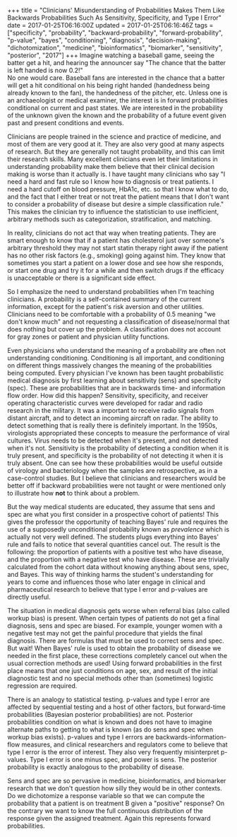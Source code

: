+++
title = "Clinicians' Misunderstanding of Probabilities Makes Them Like Backwards Probabilities Such As Sensitivity, Specificity, and Type I Error"
date = 2017-01-25T06:16:00Z
updated = 2017-01-25T06:16:46Z
tags = ["specificity", "probability", "backward-probability", "forward-probability", "p-value", "bayes", "conditioning", "diagnosis", "decision-making", "dichotomization", "medicine", "bioinformatics", "biomarker", "sensitivity", "posterior", "2017"]
+++
Imagine watching a baseball game, seeing the batter get a hit, and hearing the
announcer say "The chance that the batter is left handed is now 0.2!"  
No one would care.  Baseball fans are interested in the chance that a
batter will get a hit conditional on his being right handed (handedness
being already known to the fan), the handedness of the pitcher, etc.
 Unless one is an archaeologist or medical examiner, the interest is in
forward probabilities conditional on current and past states.  We are
interested in the probability of the unknown given the known and the
probability of a future event given past and present conditions and
events.

Clinicians are people trained in the science and practice of medicine,
and most of them are very good at it.  They are also very good at many
aspects of research.  But they are generally not taught probability, and
this can limit their research skills.  Many excellent clinicians even
let their limitations in understanding probability make them believe
that their clinical decision making is worse than it actually is.  I
have taught many clinicians who say "I need a hard and fast rule so I
know how to diagnosis or treat patients.  I need a hard cutoff on blood
pressure, HbA1c, etc. so that I know what to do, and the fact that I
either treat or not treat the patient means that I don't want to
consider a probability of disease but desire a simple classification
rule."  This makes the clinician try to influence the statistician to
use inefficient, arbitrary methods such as categorization,
stratification, and matching.

In reality, clinicians do not act that way when treating patients.  They
are smart enough to know that if a patient has cholesterol just over
someone's arbitrary threshold they may not start statin therapy right
away if the patient has no other risk factors (e.g., smoking) going
against him.  They know that sometimes you start a patient on a lower
dose and see how she responds, or start one drug and try it for a while
and then switch drugs if the efficacy is unacceptable or there is a
significant side effect.

So I emphasize the need to understand probabilities when I'm teaching
clinicians.  A probability is a self-contained summary of the current
information, except for the patient's risk aversion and other utilities.
 Clinicians need to be comfortable with a probability of 0.5 meaning "we
don't know much" and not requesting a classification of disease/normal
that does nothing but cover up the problem.  A classification does not
account for gray zones or patient and physician utility functions.

Even physicians who understand the meaning of a probability are often
not understanding conditioning.  Conditioning is all important, and
conditioning on different things massively changes the meaning of the
probabilities being computed.  Every physician I've known has been
taught probabilistic medical diagnosis by first learning about
sensitivity (sens) and specificity (spec).  These are probabilities that
are in backwards time- and information flow order.  How did this happen?
Sensitivity, specificity, and receiver operating characteristic curves
were developed for radar and radio research in the military.  It was a
important to receive radio signals from distant aircraft, and to detect
an incoming aircraft on radar.  The ability to detect something that is
really there is definitely important.  In the 1950s, virologists
appropriated these concepts to measure the performance of viral
cultures.  Virus needs to be detected when it's present, and not
detected when it's not.  Sensitivity is the probability of detecting a
condition when it is truly present, and specificity is the probability
of not detecting it when it is truly absent.  One can see how these
probabilities would be useful outside of virology and bacteriology when
the samples are retrospective, as in a case-control studies.  But I
believe that clinicians and researchers would be better off if backward
probabilities were not taught or were mentioned only to illustrate how
**not** to think about a problem.

But the way medical students are educated, they assume that sens and
spec are what you first consider in a prospective cohort of patients!
 This gives the professor the opportunity of teaching  Bayes' rule and
requires the use of a supposedly unconditional probability known as
*prevalence* which is actually not very well defined.  The students
plugs everything into Bayes' rule and fails to notice that several
quantities cancel out.  The result is the following: the proportion of
patients with a positive test who have disease, and the proportion with
a negative test who have disease.  These are trivially calculated from
the cohort data without knowing anything about sens, spec, and Bayes.
 This way of thinking harms the student's understanding for years to
come and influences those who later engage in clinical and
pharmaceutical research to believe that type I error and p-values are
directly useful.

The situation in medical diagnosis gets worse when referral bias (also
called workup bias) is present.  When certain types of patients do not
get a final diagnosis, sens and spec are biased.  For example, younger
women with a negative test may not get the painful procedure that yields
the final diagnosis.  There are formulas that must be used to correct
sens and spec.  But wait!  When Bayes' rule is used to obtain the
probability of disease we needed in the first place, these corrections
completely cancel out when the usual correction methods are used!  Using
forward probabilities in the first place means that one just conditions
on age, sex, and result of the initial diagnostic test and no special
methods other than (sometimes) logistic regression are required.

There is an analogy to statistical testing.  p-values and type I error
are affected by sequential testing and a host of other factors, but
forward-time probabilities (Bayesian posterior probabilities) are not.
 Posterior probabilities condition on what is known and does not have to
imagine alternate paths to getting to what is known (as do sens and spec
when workup bias exists).  p-values and type I errors are
backwards-information-flow measures, and clinical researchers and
regulators come to believe that type I error is the error of interest.
 They also very frequently misinterpret p-values.  Type I error is one
minus spec, and power is sens.  The posterior probability is exactly
analogous to the probability of disease.

Sens and spec are so pervasive in medicine, bioinformatics, and
biomarker research that we don't question how silly they would be in
other contexts.  Do we dichotomize a response variable so that we can
compute the probability that a patient is on treatment B given a
"positive" response?  On the contrary we want to know the full
continuous distribution of the response given the assigned treatment.
Again this represents forward probabilities.


